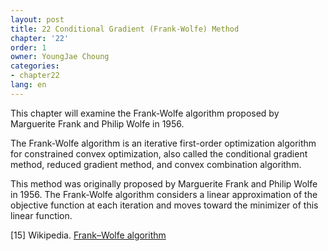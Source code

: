 ```yaml
---
layout: post
title: 22 Conditional Gradient (Frank-Wolfe) Method
chapter: '22'
order: 1
owner: YoungJae Choung
categories:
- chapter22
lang: en
---
```


This chapter will examine the Frank-Wolfe algorithm proposed by Marguerite Frank and Philip Wolfe in 1956.

The Frank-Wolfe algorithm is an iterative first-order optimization algorithm for constrained convex optimization, also called the conditional gradient method, reduced gradient method, and convex combination algorithm.

This method was originally proposed by Marguerite Frank and Philip Wolfe in 1956. The Frank-Wolfe algorithm considers a linear approximation of the objective function at each iteration and moves toward the minimizer of this linear function.

[15] Wikipedia. [Frank–Wolfe algorithm](https://en.wikipedia.org/wiki/Frank%E2%80%93Wolfe_algorithm)
